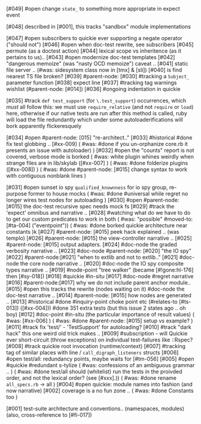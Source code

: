 [#049] #open change `state_` to something more appropriate in expect event

[#048]       described in [#001], this tracks "sandbox" module implementations

[#047] #open subscribers to quickie ever supporting a negate operator
             ("should not")
[#046] #open when doc-test rewrite, see subscribers
[#045]       permute (as a doctest action)
[#044]       lexical scope vs inheritence (as it pertains to us)..
[#043] #open modernize doc-test templates
[#042]       "dangerous memoize" (was "nasty OCD memoize") caveat ..
[#041]       static file server ..
             (#was: sidesystem class now in [tmx] & [sli])
[#040]       is find nearest TS file broken?
[#039]       #parent-node: [#030] #tracking a `Subject_` parameter function
[#038]       expect line
[#037]       #tracking tag warnings wishlist (#parent-node: [#014])
[#036] #ongoing   indentation in quickie

[#035]       #track `def test_support` (for `\.test_support`) occurrences,
             which *must* all follow this:
             we must use `require_relative` (and not `require` or `load`)
             here, otherwise if our native tests are run after this method
             is called, ruby will load the file redundantly which under
             some autoloaderifications will bork apparently flickeresquely

[#034] #open #parent-node: [015] "re-architect.."
[#033]       #historical #done fix test globbing .. [#xx-009]
             ( #was: #done if you un-orphanize core.rb it presents an issue with autoloader) )
[#032] #open the "counts" report is not covered, verbose mode is borked
             ( #was: white plugin whines weirdly when strange files are in
               lib/skylab ([#xx-007] )
             ( #was: #done folderize plugins ([#xx-008]) )
             ( #was: #done #parent-node: [#015] change syntax to work with contiguous nonblank lines )

[#031] #open sunset io spy `qualified_knownness` for io spy group, re-purpose former to house mocks
             ( #was: #done #universal while regret no longer wires test nodes for autoloading  )
[#030] #open #parent-node:[#015] the doc-test recursive spec needs mock fs
[#029]       #track the 'expect' omnibus and narrative ..
[#028]   #watching what do we have to do to get our custom predicates to
             work in both
             ( #was: "possible" #moved-to: [#ta-004]  ("eventpoint"))
             ( #was: #done borked quickie architecture near constants )k
[#027]       #parent-node: [#015] peek hack explained .. (was templo)
[#026]       #parent-node: [#015] the view-controller narrative ..
[#025]       #parent-node: [#015] output adapters.
[#024]       #doc-node the graded verbosity narrative ..
[#023]       #doc-node #parent-node: [#020] "the IO spy"
[#022]       #parent-node:[#021] "when to extlib and not to extlib.."
[#021]       #doc-node the core node narrative ..
[#020]       #doc-node the IO spy composite types narrative ..
[#019]       #node-point "tree walker" (became [#!gone:hl-176] then [#sy-018])
[#018]       #quickie #in-situ
[#017]       #doc-node #regret narrative
[#016]       #parent-node:[#017] why we do not include parent anchor module..
[#015] #open this tracks the rewrite (nodes waiting on it)
             #doc-node the doc-test narrative ..
[#014]       #parent-node: [#015] how nodes are generated ..
[#013]       #historical #done #inquiry-point choke point etc
               (#relates-to [#ts-013]) ([#xx-004]))
             #done 351 extra tests (but this issue 2 states ago .. oh boy)
[#012]       #doc-point #in-situ (the particular importance of result values)
             ( #was: [#xx-006] )
             ( #was: #done #parent-node: [#015] setup vs example? )
[#011]       #track fix 'test/' - 'TestSupport' for autoloading?
[#010]       #track "dark hack" this one weird old trick makes ..
[#009]       #subscription - will Quickie ever short-circuit (throw
               exceptions) on individual test-failures like ::Rspec?
[#008]       #track quickie root invocation (runtime/context)
[#007]       #tracking tag of similar places with line / `call_digraph_listeners` structs
[#006] #open test/all: redundancy points, maybe waits for [#tm-056]
[#005] #open #quickie #redundant s-tylize
             ( #was: confessions of an ambiguous grammar .. )
             ( #was: #done test/all should (whitelist) run the tests in the
               proivded order, and not the lexical order? (see [#xxx].))
             ( #was: #done rename `all_specs.rb` -> all )
[#004] #open quickie: module names into fashion (and now narrative)
[#002]       coverage is a no fun zone ..
             ( #was: #done Constants too )

[#001]       test-suite architecture and conventions..
             (namespaces, modules) (also, cross-reference to [#fi-017])
